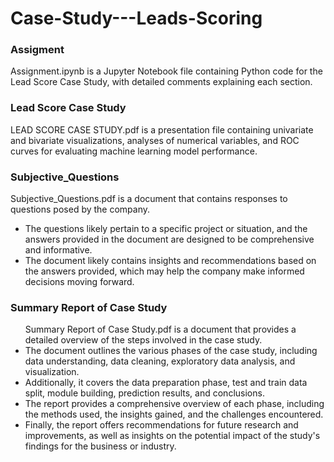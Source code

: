 # Case-Study---Leads-Scoring

<h3>Assigment</h3>
Assignment.ipynb is a Jupyter Notebook file containing Python code for the Lead Score Case Study, with detailed comments explaining each section.
<h3>Lead Score Case Study</h3>
LEAD SCORE CASE STUDY.pdf is a presentation file containing univariate and bivariate visualizations, analyses of numerical variables, and ROC curves for evaluating machine learning model performance.
<h3>Subjective_Questions</h3>
Subjective_Questions.pdf is a document that contains responses to questions posed by the company.
<ul>
  <li>The questions likely pertain to a specific project or situation, and the answers provided in the document are designed to be comprehensive and informative.</li>
  <li>The document likely contains insights and recommendations based on the answers provided, which may help the company make informed decisions moving forward.</li>
 </ul>
 <h3>Summary Report of Case Study</h3>
<ul>
 Summary Report of Case Study.pdf is a document that provides a detailed overview of the steps involved in the case study.
  <li>The document outlines the various phases of the case study, including data understanding, data cleaning, exploratory data analysis, and visualization.</li>
  <li>Additionally, it covers the data preparation phase, test and train data split, module building, prediction results, and conclusions.</li>
  <li>The report provides a comprehensive overview of each phase, including the methods used, the insights gained, and the challenges encountered.</li>
  <li>Finally, the report offers recommendations for future research and improvements, as well as insights on the potential impact of the study's findings for the business or industry.</li>
</ul>


